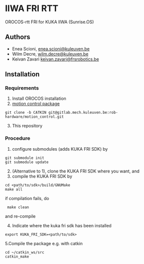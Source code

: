 # IIWA FRI RTT

OROCOS-rtt FRI for KUKA IIWA (Sunrise.OS)

## Authors

  * Enea Scioni, <enea.scioni@kuleuven.be>
  * Wilm Decre,  <wilm.decre@kuleuven.be>
  * Keivan Zavari <keivan.zavari@frsrobotics.be>

## Installation

### Requirements

  1. Install OROCOS installation
  2. [motion control package](https://gitlab.kuleuven.be/rob-hardware/motion_control/-/tree/CATKIN)
```
git clone -b CATKIN git@gitlab.mech.kuleuven.be:rob-hardware/motion_control.git
```
  3. This repository

### Procedure
  1. configure submodules (adds KUKA FRI SDK) by
```
git submodule init
git submodule update
```
  2. (Alternative to 1), clone the KUKA FRI SDK where you want, and
  3. compile the KUKA FRI SDK by
```
cd <path/to/sdk>/build/GNUMake
make all
```
   if compilation fails, do

``` 
 make clean
 ```
   and re-compile
  
  4. Indicate where the kuka fri sdk has been installed
  ```
  export KUKA_FRI_SDK=<path/to/sdk>
  ```
  5.Compile the package e.g. with catkin
  ```
  cd ~/catkin_ws/src
  catkin_make
  ```
